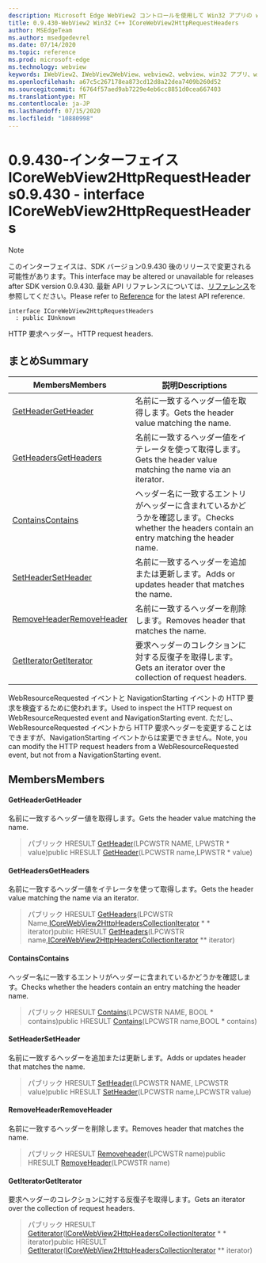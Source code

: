 ```yaml
---
description: Microsoft Edge WebView2 コントロールを使用して Win32 アプリの web コンテンツをホストする
title: 0.9.430-WebView2 Win32 C++ ICoreWebView2HttpRequestHeaders
author: MSEdgeTeam
ms.author: msedgedevrel
ms.date: 07/14/2020
ms.topic: reference
ms.prod: microsoft-edge
ms.technology: webview
keywords: IWebView2、IWebView2WebView、webview2、webview、win32 アプリ、win32、edge、ICoreWebView2、ICoreWebView2Host、browser control、edge html
ms.openlocfilehash: a67c5c267178ea873cd12d8a22dea7409b260d52
ms.sourcegitcommit: f6764f57aed9ab7229e4eb6cc8851d0cea667403
ms.translationtype: MT
ms.contentlocale: ja-JP
ms.lasthandoff: 07/15/2020
ms.locfileid: "10880998"
---
```

# <span data-ttu-id="86df8-104">0.9.430-インターフェイス ICoreWebView2HttpRequestHeaders</span><span class="sxs-lookup"><span data-stu-id="86df8-104">0.9.430 - interface ICoreWebView2HttpRequestHeaders</span></span> 

> [!NOTE]
> <span data-ttu-id="86df8-105">このインターフェイスは、SDK バージョン0.9.430 後のリリースで変更される可能性があります。</span><span class="sxs-lookup"><span data-stu-id="86df8-105">This interface may be altered or unavailable for releases after SDK version 0.9.430.</span></span> <span data-ttu-id="86df8-106">最新 API リファレンスについては、[リファレンス](../../../webview2-api-reference.md)を参照してください。</span><span class="sxs-lookup"><span data-stu-id="86df8-106">Please refer to [Reference](../../../webview2-api-reference.md) for the latest API reference.</span></span>

```
interface ICoreWebView2HttpRequestHeaders
  : public IUnknown
```

<span data-ttu-id="86df8-107">HTTP 要求ヘッダー。</span><span class="sxs-lookup"><span data-stu-id="86df8-107">HTTP request headers.</span></span>

## <span data-ttu-id="86df8-108">まとめ</span><span class="sxs-lookup"><span data-stu-id="86df8-108">Summary</span></span>

 <span data-ttu-id="86df8-109">Members</span><span class="sxs-lookup"><span data-stu-id="86df8-109">Members</span></span>                        | <span data-ttu-id="86df8-110">説明</span><span class="sxs-lookup"><span data-stu-id="86df8-110">Descriptions</span></span>
--------------------------------|---------------------------------------------
[<span data-ttu-id="86df8-111">GetHeader</span><span class="sxs-lookup"><span data-stu-id="86df8-111">GetHeader</span></span>](#getheader) | <span data-ttu-id="86df8-112">名前に一致するヘッダー値を取得します。</span><span class="sxs-lookup"><span data-stu-id="86df8-112">Gets the header value matching the name.</span></span>
[<span data-ttu-id="86df8-113">GetHeaders</span><span class="sxs-lookup"><span data-stu-id="86df8-113">GetHeaders</span></span>](#getheaders) | <span data-ttu-id="86df8-114">名前に一致するヘッダー値をイテレータを使って取得します。</span><span class="sxs-lookup"><span data-stu-id="86df8-114">Gets the header value matching the name via an iterator.</span></span>
[<span data-ttu-id="86df8-115">Contains</span><span class="sxs-lookup"><span data-stu-id="86df8-115">Contains</span></span>](#contains) | <span data-ttu-id="86df8-116">ヘッダー名に一致するエントリがヘッダーに含まれているかどうかを確認します。</span><span class="sxs-lookup"><span data-stu-id="86df8-116">Checks whether the headers contain an entry matching the header name.</span></span>
[<span data-ttu-id="86df8-117">SetHeader</span><span class="sxs-lookup"><span data-stu-id="86df8-117">SetHeader</span></span>](#setheader) | <span data-ttu-id="86df8-118">名前に一致するヘッダーを追加または更新します。</span><span class="sxs-lookup"><span data-stu-id="86df8-118">Adds or updates header that matches the name.</span></span>
[<span data-ttu-id="86df8-119">RemoveHeader</span><span class="sxs-lookup"><span data-stu-id="86df8-119">RemoveHeader</span></span>](#removeheader) | <span data-ttu-id="86df8-120">名前に一致するヘッダーを削除します。</span><span class="sxs-lookup"><span data-stu-id="86df8-120">Removes header that matches the name.</span></span>
[<span data-ttu-id="86df8-121">GetIterator</span><span class="sxs-lookup"><span data-stu-id="86df8-121">GetIterator</span></span>](#getiterator) | <span data-ttu-id="86df8-122">要求ヘッダーのコレクションに対する反復子を取得します。</span><span class="sxs-lookup"><span data-stu-id="86df8-122">Gets an iterator over the collection of request headers.</span></span>

<span data-ttu-id="86df8-123">WebResourceRequested イベントと NavigationStarting イベントの HTTP 要求を検査するために使われます。</span><span class="sxs-lookup"><span data-stu-id="86df8-123">Used to inspect the HTTP request on WebResourceRequested event and NavigationStarting event.</span></span> <span data-ttu-id="86df8-124">ただし、WebResourceRequested イベントから HTTP 要求ヘッダーを変更することはできますが、NavigationStarting イベントからは変更できません。</span><span class="sxs-lookup"><span data-stu-id="86df8-124">Note, you can modify the HTTP request headers from a WebResourceRequested event, but not from a NavigationStarting event.</span></span>

## <span data-ttu-id="86df8-125">Members</span><span class="sxs-lookup"><span data-stu-id="86df8-125">Members</span></span>

#### <span data-ttu-id="86df8-126">GetHeader</span><span class="sxs-lookup"><span data-stu-id="86df8-126">GetHeader</span></span> 

<span data-ttu-id="86df8-127">名前に一致するヘッダー値を取得します。</span><span class="sxs-lookup"><span data-stu-id="86df8-127">Gets the header value matching the name.</span></span>

> <span data-ttu-id="86df8-128">パブリック HRESULT [GetHeader](#getheader)(LPCWSTR NAME, LPWSTR \* value)</span><span class="sxs-lookup"><span data-stu-id="86df8-128">public HRESULT [GetHeader](#getheader)(LPCWSTR name,LPWSTR \* value)</span></span>

#### <span data-ttu-id="86df8-129">GetHeaders</span><span class="sxs-lookup"><span data-stu-id="86df8-129">GetHeaders</span></span> 

<span data-ttu-id="86df8-130">名前に一致するヘッダー値をイテレータを使って取得します。</span><span class="sxs-lookup"><span data-stu-id="86df8-130">Gets the header value matching the name via an iterator.</span></span>

> <span data-ttu-id="86df8-131">パブリック HRESULT [GetHeaders](#getheaders)(LPCWSTR Name,[ICoreWebView2HttpHeadersCollectionIterator](ICoreWebView2HttpHeadersCollectionIterator.md) \* \* iterator)</span><span class="sxs-lookup"><span data-stu-id="86df8-131">public HRESULT [GetHeaders](#getheaders)(LPCWSTR name,[ICoreWebView2HttpHeadersCollectionIterator](ICoreWebView2HttpHeadersCollectionIterator.md) \*\* iterator)</span></span>

#### <span data-ttu-id="86df8-132">Contains</span><span class="sxs-lookup"><span data-stu-id="86df8-132">Contains</span></span> 

<span data-ttu-id="86df8-133">ヘッダー名に一致するエントリがヘッダーに含まれているかどうかを確認します。</span><span class="sxs-lookup"><span data-stu-id="86df8-133">Checks whether the headers contain an entry matching the header name.</span></span>

> <span data-ttu-id="86df8-134">パブリック HRESULT [Contains](#contains)(LPCWSTR NAME, BOOL \* contains)</span><span class="sxs-lookup"><span data-stu-id="86df8-134">public HRESULT [Contains](#contains)(LPCWSTR name,BOOL \* contains)</span></span>

#### <span data-ttu-id="86df8-135">SetHeader</span><span class="sxs-lookup"><span data-stu-id="86df8-135">SetHeader</span></span> 

<span data-ttu-id="86df8-136">名前に一致するヘッダーを追加または更新します。</span><span class="sxs-lookup"><span data-stu-id="86df8-136">Adds or updates header that matches the name.</span></span>

> <span data-ttu-id="86df8-137">パブリック HRESULT [SetHeader](#setheader)(LPCWSTR NAME, LPCWSTR value)</span><span class="sxs-lookup"><span data-stu-id="86df8-137">public HRESULT [SetHeader](#setheader)(LPCWSTR name,LPCWSTR value)</span></span>

#### <span data-ttu-id="86df8-138">RemoveHeader</span><span class="sxs-lookup"><span data-stu-id="86df8-138">RemoveHeader</span></span> 

<span data-ttu-id="86df8-139">名前に一致するヘッダーを削除します。</span><span class="sxs-lookup"><span data-stu-id="86df8-139">Removes header that matches the name.</span></span>

> <span data-ttu-id="86df8-140">パブリック HRESULT [Removeheader](#removeheader)(LPCWSTR name)</span><span class="sxs-lookup"><span data-stu-id="86df8-140">public HRESULT [RemoveHeader](#removeheader)(LPCWSTR name)</span></span>

#### <span data-ttu-id="86df8-141">GetIterator</span><span class="sxs-lookup"><span data-stu-id="86df8-141">GetIterator</span></span> 

<span data-ttu-id="86df8-142">要求ヘッダーのコレクションに対する反復子を取得します。</span><span class="sxs-lookup"><span data-stu-id="86df8-142">Gets an iterator over the collection of request headers.</span></span>

> <span data-ttu-id="86df8-143">パブリック HRESULT [Getiterator](#getiterator)([ICoreWebView2HttpHeadersCollectionIterator](ICoreWebView2HttpHeadersCollectionIterator.md) \* \* iterator)</span><span class="sxs-lookup"><span data-stu-id="86df8-143">public HRESULT [GetIterator](#getiterator)([ICoreWebView2HttpHeadersCollectionIterator](ICoreWebView2HttpHeadersCollectionIterator.md) \*\* iterator)</span></span>

